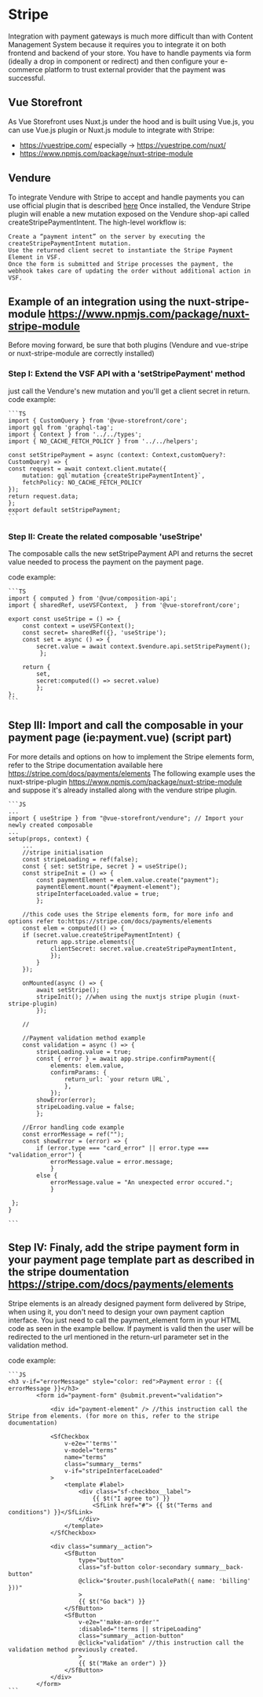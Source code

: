 # Stripe

Integration with payment gateways is much more difficult than with Content Management System because it requires you to integrate it on both frontend and backend of your store. You have to handle payments via form (ideally a drop in component or redirect) and then configure your e-commerce platform to trust external provider that the payment was successful.

## Vue Storefront

As Vue Storefront uses Nuxt.js under the hood and is built using Vue.js, you can use Vue.js plugin or Nuxt.js module to integrate with Stripe:

- <https://vuestripe.com/> especially -> <https://vuestripe.com/nuxt/>
- <https://www.npmjs.com/package/nuxt-stripe-module>

## Vendure

To integrate Vendure with Stripe to accept and handle payments you can use official plugin that is described [here](https://www.vendure.io/docs/typescript-api/payments-plugin/stripe-plugin/)
Once installed, the Vendure Stripe plugin will enable a new mutation exposed on the Vendure shop-api called createStripePaymentIntent.
The high-level workflow is:

    Create a “payment intent” on the server by executing the createStripePaymentIntent mutation.
    Use the returned client secret to instantiate the Stripe Payment Element in VSF.
    Once the form is submitted and Stripe processes the payment, the webhook takes care of updating the order without additional action in VSF.

## Example of an integration using the nuxt-stripe-module <https://www.npmjs.com/package/nuxt-stripe-module>

Before moving forward, be sure that both plugins (Vendure and vue-stripe or nuxt-stripe-module are correctly installed)

### Step I: Extend the VSF API with a 'setStripePayment' method

just call the Vendure's new mutation and you'll get a client secret in return.
code example:

    ```TS
    import { CustomQuery } from '@vue-storefront/core';
    import gql from 'graphql-tag';
    import { Context } from '../../types';
    import { NO_CACHE_FETCH_POLICY } from '../../helpers';

    const setStripePayment = async (context: Context,customQuery?: CustomQuery) => { 
    const request = await context.client.mutate({
        mutation: gql`mutation {createStripePaymentIntent}`,
        fetchPolicy: NO_CACHE_FETCH_POLICY
    });  
    return request.data;  
    };
    export default setStripePayment;
    ```

### Step II: Create the related composable 'useStripe'

The composable calls the new setStripePayment API and returns the secret value needed to process the payment on the payment page.

code example:

    ```TS
    import { computed } from '@vue/composition-api';
    import { sharedRef, useVSFContext,  } from '@vue-storefront/core';

    export const useStripe = () => {  
        const context = useVSFContext();
        const secret= sharedRef({}, 'useStripe'); 
        const set = async () => { 
            secret.value = await context.$vendure.api.setStripePayment(); 
             };

        return {
            set,
            secret:computed(() => secret.value)
            };
    };
    ```

## Step III: Import and call the composable in your payment page (ie:payment.vue) (script part)

For more details and options on how to implement the Stripe elements form, refer to the Stripe documentation available here <https://stripe.com/docs/payments/elements>
The following example uses the nuxt-stripe-plugin <https://www.npmjs.com/package/nuxt-stripe-module> and suppose it's already installed along with the vendure stripe plugin.

    ```JS
    ...
    import { useStripe } from "@vue-storefront/vendure"; // Import your newly created composable
    ...
    setup(props, context) {
        ...
        //stripe initialisation
        const stripeLoading = ref(false);
        const { set: setStripe, secret } = useStripe();
        const stripeInit = () => {
            const paymentElement = elem.value.create("payment");
            paymentElement.mount("#payment-element");
            stripeInterfaceLoaded.value = true;
            };
        
        //this code uses the Stripe elements form, for more info and options refer to:https://stripe.com/docs/payments/elements
        const elem = computed(() => {
        if (secret.value.createStripePaymentIntent) {
            return app.stripe.elements({                
                clientSecret: secret.value.createStripePaymentIntent,
                });
            }
        });

        onMounted(async () => {
            await setStripe();
            stripeInit(); //when using the nuxtjs stripe plugin (nuxt-stripe-plugin)
            });
        
        //

        //Payment validation method example
        const validation = async () => {
            stripeLoading.value = true;
            const { error } = await app.stripe.confirmPayment({
                elements: elem.value,
                confirmParams: {
                    return_url: `your return URL`,
                    },
                });      
            showError(error);
            stripeLoading.value = false;
            };
        
        //Error handling code example
        const errorMessage = ref("");        
        const showError = (error) => {
            if (error.type === "card_error" || error.type === "validation_error") {
                errorMessage.value = error.message;
                } 
            else {
                errorMessage.value = "An unexpected error occured.";
                }

     };
    }

    ```

## Step IV: Finaly, add the stripe payment form in your payment page template part as described in the stripe doumentation <https://stripe.com/docs/payments/elements>

Stripe elements is an already designed payment form delivered by Stripe, when using it, you don't need to design your own payment caption interface.
You just need to call the payment_element form in your HTML code as seen in the example bellow.
If payment is valid then the user will be redirected to the url mentioned in the return-url parameter set in the validation method.

code example:

    ```JS
    <h3 v-if="errorMessage" style="color: red">Payment error : {{ errorMessage }}</h3>
            <form id="payment-form" @submit.prevent="validation">

                <div id="payment-element" /> //this instruction call the Stripe from elements. (for more on this, refer to the stripe documentation)

                <SfCheckbox
                    v-e2e="'terms'"
                    v-model="terms"
                    name="terms"
                    class="summary__terms"
                    v-if="stripeInterfaceLoaded"
                >
                    <template #label>
                        <div class="sf-checkbox__label">
                            {{ $t("I agree to") }}
                            <SfLink href="#"> {{ $t("Terms and conditions") }}</SfLink>
                        </div>
                    </template>
                </SfCheckbox>

                <div class="summary__action">
                    <SfButton
                        type="button"
                        class="sf-button color-secondary summary__back-button"
                        @click="$router.push(localePath({ name: 'billing' }))"
                        >
                        {{ $t("Go back") }}
                    </SfButton>
                    <SfButton
                        v-e2e="'make-an-order'"
                        :disabled="!terms || stripeLoading"
                        class="summary__action-button"
                        @click="validation" //this instruction call the validation method previously created.
                        >
                        {{ $t("Make an order") }}
                    </SfButton>
                </div>
            </form>
    ```
